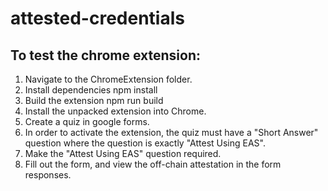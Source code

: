 # attested-credentials

To test the chrome extension:
-----------------------------

1. Navigate to the ChromeExtension folder.
2. Install dependencies
    npm install
3. Build the extension
    npm run build
4. Install the unpacked extension into Chrome.
5. Create a quiz in google forms.
6. In order to activate the extension, the quiz must have a "Short Answer" question where the question is exactly "Attest Using EAS".
7. Make the "Attest Using EAS" question required.
8. Fill out the form, and view the off-chain attestation in the form responses.

